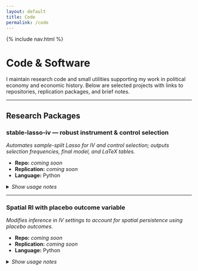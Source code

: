 ```yaml
---
layout: default
title: Code
permalink: /code
---
```


{% include nav.html %}

# Code & Software

I maintain research code and small utilities supporting my work in political economy and economic history. Below are selected projects with links to repositories, replication packages, and brief notes.

---

## Research Packages

### **stable-lasso-iv** — robust instrument & control selection
_Automates sample-split Lasso for IV and control selection; outputs selection frequencies, final model, and LaTeX tables._
- **Repo:** _coming soon_
- **Replication:** _coming soon_
- **Language:** Python

<details>
  <summary><em>Show usage notes</em></summary>
  <p>
  Batch Lasso for instruments and controls with stability selection; exports selection frequencies and a final IV model. Includes helpers for clustered SEs and FE. Suitable for moderately large dataset.
  </p>
</details>

---

### **Spatial RI with placebo outcome variable**
_Modifies inference in IV settings to account for spatial persistence using placebo outcomes._
- **Repo:** _coming soon_
- **Replication:** _coming soon_
- **Language:** Python

<details>
  <summary><em>Show usage notes</em></summary>
  <p>
  Provides placebo-outcome generators over spatial grids and randomization inference routines compatible with clustered settings; designed to plug into standard IV pipelines.
  </p>
</details>



